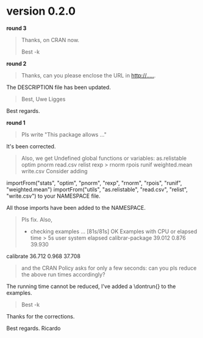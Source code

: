 # version 0.2.0

**round 3**

> Thanks, on CRAN now.
>
> Best
> -k

**round 2**

> Thanks, can you please enclose the URL in
  <http://.....>.

The DESCRIPTION file has been
  updated.

> Best,
Uwe Ligges

Best regards.

**round 1**

> Pls write "This package allows ..."

It's been
  corrected.

> Also, we get
> Undefined global
  functions or variables:
  as.relistable optim pnorm
  read.csv relist rexp > rnorm rpois runif
  weighted.mean write.csv
> Consider adding
>
  importFrom("stats", "optim", "pnorm", "rexp",
  "rnorm", "rpois", "runif", "weighted.mean")
  importFrom("utils", "as.relistable", "read.csv",
  "relist", "write.csv")
to your NAMESPACE
  file.

All those imports have been added to the
  NAMESPACE.

> Pls fix.  Also,
> * checking
  examples ... [81s/81s] OK
> Examples with CPU or
  elapsed time > 5s
                   user system
  elapsed
> calibrar-package 39.012  0.876  39.930
>
  calibrate        36.712  0.968  37.708
> and the
  CRAN Policy asks for only a few seconds: can you pls
  reduce the above run times accordingly?

The running time cannot be reduced, I've added a \dontrun{} to the examples.

> Best
-k

Thanks for the corrections.

Best regards.
Ricardo